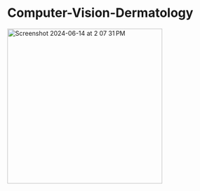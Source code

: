 # Computer-Vision-Dermatology
<img width="353" alt="Screenshot 2024-06-14 at 2 07 31 PM" src="https://github.com/AAkashyap1/Skin-Condition-Classifier/assets/72512284/f0044516-b2f6-4213-ac83-05a74b31e44d">
